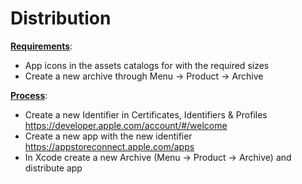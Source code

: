 # Distribution
**<u>Requirements</u>**:
* App icons in the assets catalogs for with the required sizes
* Create a new archive through Menu -> Product -> Archive

**<u>Process</u>**:
* Create a new Identifier in Certificates, Identifiers & Profiles https://developer.apple.com/account/#/welcome
* Create a new app with the new identifier https://appstoreconnect.apple.com/apps
* In Xcode create a new Archive (Menu -> Product -> Archive) and distribute app
